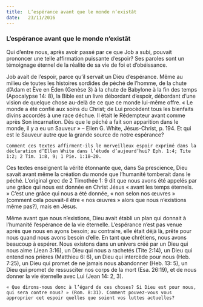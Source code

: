 ```yaml
---
title:  L’espérance avant que le monde n’existât
date:   23/11/2016
---
```


### L’espérance avant que le monde n’existât

Qui d’entre nous, après avoir passé par ce que Job a subi, pouvait prononcer une telle affirmation puissante d’espoir? Ses paroles sont un témoignage éternel de la réalité de sa vie de foi et d’obéissance.

Job avait de l’espoir, parce qu’il servait un Dieu d’espérance. Même au milieu de toutes les histoires sordides de péché de l’homme, de la chute d’Adam et Ève en Éden (Genèse 3) à la chute de Babylone à la fin des temps (Apocalypse 14: 8), la Bible est un livre débordant d’espoir, débordant d’une vision de quelque chose au-delà de ce que ce monde lui-même offre. « Le monde a été confié aux soins du Christ; de Lui procèdent tous les bienfaits divins accordés à une race déchue. Il était le Rédempteur avant comme après Son incarnation. Dès que le péché a fait son apparition dans le monde, il y a eu un Sauveur » – Ellen G. White, Jésus-Christ, p. 194. Et qui est le Sauveur autre que la grande source de notre espérance?

`Comment ces textes affirment-ils le merveilleux espoir exprimé dans la déclaration d’Ellen White dans l’étude d’aujourd’hui? Eph. 1:4; Tite 1:2; 2 Tim. 1:8, 9; 1 Pie. 1:18–20.`

Ces textes enseignent la vérité étonnante que, dans Sa prescience, Dieu savait avant même la création du monde que l’humanité tomberait dans le péché. L’original grec de 2 Timothée 1: 9 dit que nous avons été appelés par une grâce qui nous est donnée en Christ Jésus « avant les temps éternels. » C’est une grâce qui nous a été donnée, « non selon nos œuvres » (comment cela pouvait-il être « nos œuvres » alors que nous n’existions même pas?), mais en Jésus.

Même avant que nous n’existions, Dieu avait établi un plan qui donnait à l’humanité l’espérance de la vie éternelle. L’espérance n’est pas venue après que nous en ayons besoin; au contraire, elle était déjà là, prête pour nous quand nous avons besoin d’elle. En tant que chrétiens, nous avons beaucoup à espérer. Nous existons dans un univers créé par un Dieu qui nous aime (Jean 3:16), un Dieu qui nous a rachetés (Tite 2:14), un Dieu qui entend nos prières (Matthieu 6: 6), un Dieu qui intercède pour nous (Heb. 7:25), un Dieu qui promet de ne jamais nous abandonner (Heb. 13: 5), un Dieu qui promet de ressusciter nos corps de la mort (Esa. 26:19), et de nous donner la vie éternelle avec Lui (Jean 14: 2, 3).

`« Que dirons-nous donc à l’égard de ces choses? Si Dieu est pour nous, qui sera contre nous? » (Rom. 8:31). Comment pouvez-vous vous approprier cet espoir quelles que soient vos luttes actuelles?`
